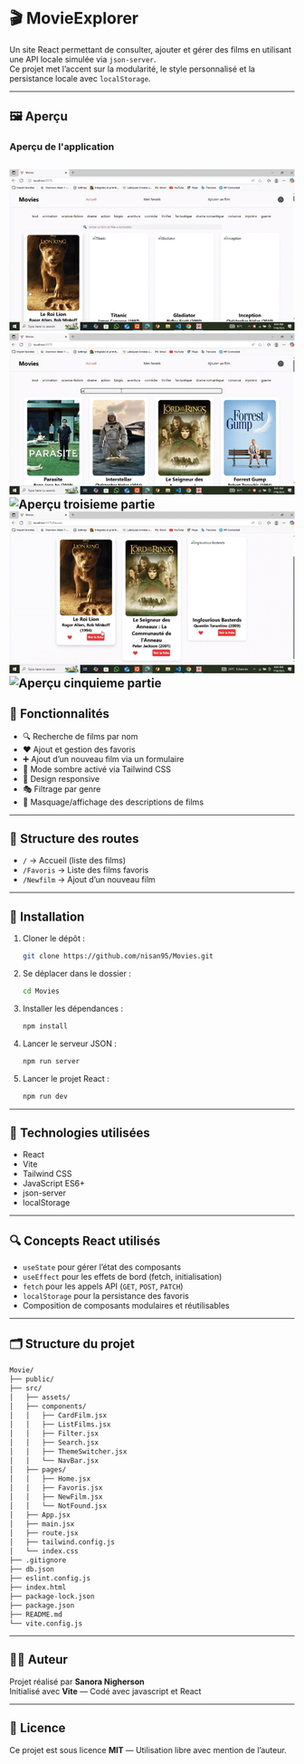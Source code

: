 
# 🎬 MovieExplorer

Un site React permettant de consulter, ajouter et gérer des films en utilisant une API locale simulée via `json-server`.  
Ce projet met l’accent sur la modularité, le style personnalisé et la persistance locale avec `localStorage`.

---

## 🖼️ Aperçu
### Aperçu de l'application
![Aperçu premiere partie](./src/assets/gif_part_1.gif)
![Aperçu deuxieme partie](./src/assets/gif_part_2.gif)
![Aperçu troisieme partie](./src/assets/gif_part_3.gif)
![Aperçu quatrieme partie](./src/assets/gif_part_4.gif)
![Aperçu cinquieme partie](./src/assets/gif_part_5.gif)
---

## 🚀 Fonctionnalités

- 🔍 Recherche de films par nom
- ❤️ Ajout et gestion des favoris
- ➕ Ajout d’un nouveau film via un formulaire
- 🌙 Mode sombre activé via Tailwind CSS
- 📱 Design responsive
- 🎭 Filtrage par genre
- 🙈 Masquage/affichage des descriptions de films

---

## 📁 Structure des routes

- `/` → Accueil (liste des films)
- `/Favoris` → Liste des films favoris
- `/Newfilm` → Ajout d’un nouveau film

---

## 🔧 Installation

1. Cloner le dépôt :
   ```bash
   git clone https://github.com/nisan95/Movies.git
   ```

2. Se déplacer dans le dossier :
   ```bash
   cd Movies
   ```

3. Installer les dépendances :
   ```bash
   npm install
   ```

4. Lancer le serveur JSON :
   ```bash
   npm run server
   ```

5. Lancer le projet React :
   ```bash
   npm run dev
   ```

---

## 🧱 Technologies utilisées

- React
- Vite
- Tailwind CSS
- JavaScript ES6+
- json-server
- localStorage

---

## 🔍 Concepts React utilisés

- `useState` pour gérer l’état des composants
- `useEffect` pour les effets de bord (fetch, initialisation)
- `fetch` pour les appels API (`GET`, `POST`, `PATCH`)
- `localStorage` pour la persistance des favoris
- Composition de composants modulaires et réutilisables

---

## 🗂️ Structure du projet

```
Movie/
├── public/
├── src/
│   ├── assets/
│   ├── components/
│   │   ├── CardFilm.jsx
│   │   ├── ListFilms.jsx
│   │   ├── Filter.jsx
│   │   ├── Search.jsx
│   │   ├── ThemeSwitcher.jsx
│   │   └── NavBar.jsx
│   ├── pages/
│   │   ├── Home.jsx
│   │   ├── Favoris.jsx
│   │   ├── NewFilm.jsx
│   │   └── NotFound.jsx
│   ├── App.jsx
│   ├── main.jsx
│   ├── route.jsx
│   ├── tailwind.config.js
│   └── index.css
├── .gitignore
├── db.json
├── eslint.config.js
├── index.html
├── package-lock.json
├── package.json
├── README.md
└── vite.config.js
```

---

## 🧑‍💻 Auteur

Projet réalisé par **Sanora Nigherson**  
Initialisé avec **Vite** — Codé avec javascript et React

---

## 📜 Licence

Ce projet est sous licence **MIT** — Utilisation libre avec mention de l’auteur.


[def]: ./src